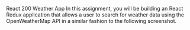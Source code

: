 React 200 Weather App
In this assignment, you will be building an React Redux application that allows a user to search for weather data using the OpenWeatherMap API in a similar fashion to the following screenshot.


